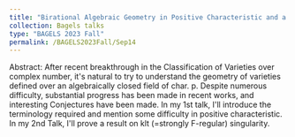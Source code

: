 ```yaml
---
title: "Birational Algebraic Geometry in Positive Characteristic and a Conjecture"
collection: Bagels talks
type: "BAGELS 2023 Fall"
permalink: /BAGELS2023Fall/Sep14
---
```

Abstract: After recent breakthrough in the Classification of Varieties over complex number, it's natural to try to understand the geometry of varieties defined over an algebraically closed field of char. p. Despite numerous difficulty, substantial progress has been made in recent works, and interesting Conjectures have been made. In my 1st talk, I'll introduce the terminology required and mention some difficulty in positive characteristic. In my 2nd Talk, I'll prove a result on klt (=strongly F-regular) singularity.
